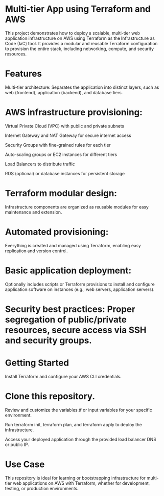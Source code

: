 # Multi-tier App using Terraform and AWS
  This project demonstrates how to deploy a scalable, multi-tier web application infrastructure on AWS using Terraform as the Infrastructure as Code (IaC) tool. It provides a modular and reusable Terraform configuration to provision the entire stack, including networking, compute, and security resources.

# Features
  Multi-tier architecture: Separates the application into distinct layers, such as web (frontend), application (backend), and database tiers.

# AWS infrastructure provisioning:

  Virtual Private Cloud (VPC) with public and private subnets

  Internet Gateway and NAT Gateway for secure internet access

  Security Groups with fine-grained rules for each tier

  Auto-scaling groups or EC2 instances for different tiers

  Load Balancers to distribute traffic

  RDS (optional) or database instances for persistent storage

# Terraform modular design: 
  Infrastructure components are organized as reusable modules for easy maintenance and extension.

# Automated provisioning:
  Everything is created and managed using Terraform, enabling easy replication and version control.

# Basic application deployment: 
  Optionally includes scripts or Terraform provisions to install and configure application software on instances (e.g., web servers, application servers).

# Security best practices: Proper segregation of public/private resources, secure access via SSH and security groups.

# Getting Started
  Install Terraform and configure your AWS CLI credentials.

# Clone this repository.

Review and customize the variables.tf or input variables for your specific environment.

Run terraform init, terraform plan, and terraform apply to deploy the infrastructure.

Access your deployed application through the provided load balancer DNS or public IP.

# Use Case
This repository is ideal for learning or bootstrapping infrastructure for multi-tier web applications on AWS with Terraform, whether for development, testing, or production environments.
